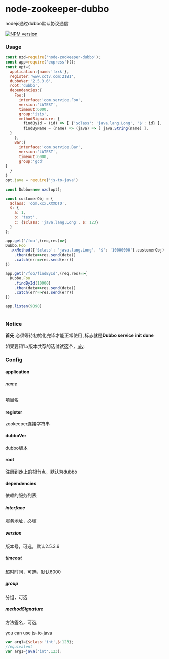 # node-zookeeper-dubbo
nodejs通过dubbo默认协议通信

[![NPM version][npm-image]][npm-url]


### Usage

```javascript
const nzd=require('node-zookeeper-dubbo');
const app=require('express')();
const opt={
  application:{name:'fxxk'},
  register:'www.cctv.com:2181',
  dubboVer:'2.5.3.6',
  root:'dubbo',
  dependencies:{
    Foo:{
      interface:'com.service.Foo',
      version:'LATEST',
      timeout:6000,
      group:'isis',
      methodSignature: {
        findById = (id) => [ {'$class': 'java.lang.Long', '$': id} ],
        findByName = (name) => (java) => [ java.String(name) ],
  }  
    },
    Bar:{
      interface:'com.service.Bar',
      version:'LATEST',
      timeout:6000,
      group:'gcd'
}
  }  
}
opt.java = require('js-to-java')

const Dubbo=new nzd(opt);

const customerObj = {
  $class: 'com.xxx.XXXDTO',
  $: {
    a: 1,
    b: 'test',
    c: {$class: 'java.lang.Long', $: 123}
  }
};

app.get('/foo',(req,res)=>{
Dubbo.Foo
  .xxMethod({'$class': 'java.lang.Long', '$': '10000000'},customerObj)
    .then(data=>res.send(data))
    .catch(err=>res.send(err))
})

app.get('/foo/findById',(req,res)=>{
  Dubbo.Foo
    .findById(10000)
    .then(data=>res.send(data))
    .catch(err=>res.send(err))
})

app.listen(9090)



```
### Notice

**首先** 必须等待初始化完毕才能正常使用 ,标志就是**Dubbo service init done**

如果要和1.x版本共存的话试试这个，[niv](https://github.com/scott113341/npm-install-version).

### Config
#### application
###### name
项目名
#### register
zookeeper连接字符串
#### dubboVer
dubbo版本
#### root
注册到zk上的根节点，默认为dubbo
#### dependencies
依赖的服务列表
##### interface
服务地址，必填
##### version
版本号，可选，默认2.5.3.6
##### timeout
超时时间，可选，默认6000
##### group
分组，可选
##### methodSignature
方法签名，可选




you can use  [js-to-java](https://github.com/node-modules/js-to-java)
```javascript
var arg1={$class:'int',$:123};
//equivalent
var arg1=java('int',123);
```


[npm-image]:http://img.shields.io/npm/v/node-zookeeper-dubbo.svg?style=flat-square
[npm-url]:https://npmjs.org/package/node-zookeeper-dubbo?style=flat-square
[downloads-image]:http://img.shields.io/npm/dm/node-zookeeper-dubbo.svg?style=flat-square
